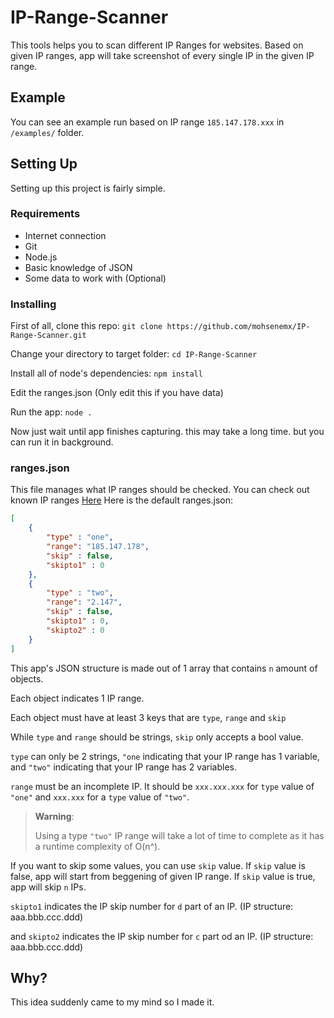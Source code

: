 # IP-Range-Scanner
This tools helps you to scan different IP Ranges for websites.
Based on given IP ranges, app will take screenshot of every single IP in the given IP range.
## Example
You can see an example run based on IP range `185.147.178.xxx` in `/examples/` folder.
## Setting Up
Setting up this project is fairly simple.
### Requirements
- Internet connection
- Git
- Node.js
- Basic knowledge of JSON
- Some data to work with (Optional)
### Installing
First of all, clone this repo:
`git clone https://github.com/mohsenemx/IP-Range-Scanner.git`

Change your directory to target folder:
`cd IP-Range-Scanner`

Install all of node's dependencies:
`npm install`

Edit the ranges.json (Only edit this if you have data)

Run the app:
`node .`

Now just wait until app finishes capturing. this may take a long time. but you can run it in background.
### ranges.json
This file manages what IP ranges should be checked.
You can check out known IP ranges [Here](https://github.com/mohsenemx/IP-Range-Scanner/blob/master/extra-info.md)
Here is the default ranges.json:

```json
[
    {
        "type" : "one",
        "range": "185.147.178",
        "skip" : false,
        "skipto1" : 0
    }, 
    {
        "type" : "two",
        "range": "2.147",
        "skip" : false,
        "skipto1" : 0,
        "skipto2" : 0
    }
]

```
This app's JSON structure is made out of 1 array that contains `n` amount of objects.

Each object indicates 1 IP range.

Each object must have at least 3 keys that are `type`, `range` and `skip`

While `type` and `range` should be strings, `skip` only accepts a bool value.

`type` can only be 2 strings, `"one` indicating that your IP range has 1 variable, and `"two"` indicating that your IP range has 2 variables.

`range` must be an incomplete IP. It should be `xxx.xxx.xxx` for `type` value of `"one"` and `xxx.xxx` for a `type` value of `"two"`.

> **Warning**:
>
> Using a type `"two"` IP range will take a lot of time to complete as it has a runtime complexity of O(n^).

If you want to skip some values, you can use `skip` value.
If `skip` value is false, app will start from beggening of given IP range. If `skip` value is true, app will skip `n` IPs.

`skipto1` indicates the IP skip number for `d` part of an IP. (IP structure: aaa.bbb.ccc.ddd)

and `skipto2` indicates the IP skip number for `c` part od an IP. (IP structure: aaa.bbb.ccc.ddd)

## Why?
This idea suddenly came to my mind so I made it.
